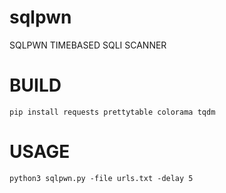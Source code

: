 # sqlpwn
SQLPWN TIMEBASED SQLI SCANNER 

# BUILD
```
pip install requests prettytable colorama tqdm
```

# USAGE
```
python3 sqlpwn.py -file urls.txt -delay 5
```
